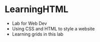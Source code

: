 # LearningHTML
- Lab for Web Dev
- Using CSS and HTML to style a website
- Learning grids in this lab
